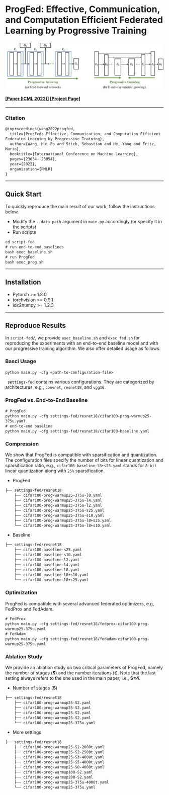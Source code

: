 # ProgFed: Effective, Communication, and Computation Efficient Federated Learning by Progressive Training

![alt text](assets/arch.png "Title")

#### [[Paper (ICML 2022)]](https://arxiv.org/abs/2110.05323) [[Project Page]](https://a514514772.github.io/ProgFed/)
------------------------------------

### Citation
```
@inproceedings{wang2022progfed,
  title={ProgFed: Effective, Communication, and Computation Efficient Federated Learning by Progressive Training},
  author={Wang, Hui-Po and Stich, Sebastian and He, Yang and Fritz, Mario},
  booktitle={International Conference on Machine Learning},
  pages={23034--23054},
  year={2022},
  organization={PMLR}
}
```
------------------------------------
## Quick Start
To quickly reproduce the main result of our work, follow the instructions below.

- Modify the ```--data_path``` argument in ```main.py``` accordingly (or specify it in the scripts)
- Run scripts
```
cd script-fed
# run end-to-end baselines
bash exec_baseline.sh
# run ProgFed
bash exec_prog.sh
```
------------------------------------
## Installation
- Pytorch >= 1.8.0
- torchvision >= 0.9.1
- idx2numpy >= 1.2.3
------------------------------------
## Reproduce Results
In ```script-fed/```, we provide ```exec_baseline.sh``` and ```exec_fed.sh``` for reproducing the experiments with an end-to-end baseline model and with our progressive training algorithm. We also offer detailed usage as follows.

### Basci Usage
```
python main.py -cfg <path-to-configuration-file>
```
``` settings-fed``` contains various configurations. They are categorized by architectures, e.g., ```convnet```, ```resnet18```, and ```vgg16```.
### ProgFed vs. End-to-End Baseline
```
# ProgFed
python main.py -cfg settings-fed/resnet18/cifar100-prog-warmup25-375u.yaml
# end-to-end baseline
python main.py -cfg settings-fed/resnet18/cifar100-baseline.yaml
```
### Compression
We show that ProgFed is compatible with sparsification and quantization. The configuration files specify the number of bits for linear quantization and sparsification ratio, e.g., ```cifar100-baseline-l8+s25.yaml``` stands for ```8-bit``` linear quantization along with ```25%``` sparsification.
- ProgFed
```
├── settings-fed/resnet18
    ├── cifar100-prog-warmup25-375u-l8.yaml
    ├── cifar100-prog-warmup25-375u-l4.yaml
    ├── cifar100-prog-warmup25-375u-l2.yaml
    ├── cifar100-prog-warmup25-375u-s25.yaml
    ├── cifar100-prog-warmup25-375u-s10.yaml
    ├── cifar100-prog-warmup25-375u-l8+s25.yaml
    └── cifar100-prog-warmup25-375u-l8+s10.yaml

```
- Baseline
```
├── settings-fed/resnet18
    ├── cifar100-baseline-s25.yaml
    ├── cifar100-baseline-s10.yaml
    ├── cifar100-baseline-l2.yaml
    ├── cifar100-baseline-l4.yaml
    ├── cifar100-baseline-l8.yaml
    ├── cifar100-baseline-l8+s10.yaml
    └── cifar100-baseline-l8+s25.yaml

```

### Optimization
ProgFed is compatible with several advanced federated optimizers, e.g, FedProx and FedAdam.

```
# FedProx
python main.py -cfg settings-fed/resnet18/fedprox-cifar100-prog-warmup25-375u.yaml
# FedAdam
python main.py -cfg settings-fed/resnet18/fedadam-cifar100-prog-warmup25-375u.yaml
```
### Ablation Study
We provide an ablation study on two critical parameters of ProgFed, namely the number of stages (**S**) and the number iterations (**t**). Note that the last setting always refers to the one used in the main paper, i.e., **S=4**.

- Number of stages (**S**)
```
├── settings-fed/resnet18
    ├── cifar100-prog-warmup25-S2.yaml
    ├── cifar100-prog-warmup25-S2.yaml
    ├── cifar100-prog-warmup25-S2.yaml
    ├── cifar100-prog-warmup25-S2.yaml
    └── cifar100-prog-warmup25-375u.yaml
```
- More settings
```
├── settings-fed/resnet18
    ├── cifar100-prog-warmup25-S2-2000t.yaml
    ├── cifar100-prog-warmup25-S2-2500t.yaml
    ├── cifar100-prog-warmup25-S3-4000t.yaml
    ├── cifar100-prog-warmup25-S5-4000t.yaml
    ├── cifar100-prog-warmup25-S8-4000t.yaml
    ├── cifar100-prog-warmup100-S2.yaml
    ├── cifar100-prog-warmup200-S2.yaml
    ├── cifar100-prog-warmup25-375u-4000t.yaml
    └── cifar100-prog-warmup25-375u.yaml
```
